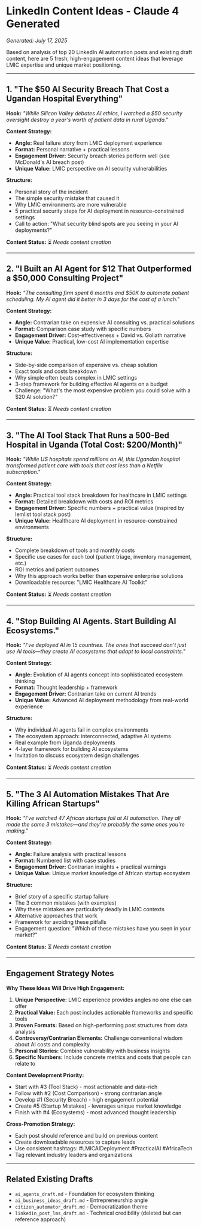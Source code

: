 # LinkedIn Content Ideas - Claude 4 Generated
*Generated: July 17, 2025*

Based on analysis of top 20 LinkedIn AI automation posts and existing draft content, here are 5 fresh, high-engagement content ideas that leverage LMIC expertise and unique market positioning.

---

## 1. "The $50 AI Security Breach That Cost a Ugandan Hospital Everything"

**Hook:** *"While Silicon Valley debates AI ethics, I watched a $50 security oversight destroy a year's worth of patient data in rural Uganda."*

**Content Strategy:**
- **Angle:** Real failure story from LMIC deployment experience
- **Format:** Personal narrative + practical lessons
- **Engagement Driver:** Security breach stories perform well (see McDonald's AI breach post)
- **Unique Value:** LMIC perspective on AI security vulnerabilities

**Structure:**
- Personal story of the incident
- The simple security mistake that caused it
- Why LMIC environments are more vulnerable
- 5 practical security steps for AI deployment in resource-constrained settings
- Call to action: "What security blind spots are you seeing in your AI deployments?"

**Content Status:** ⏳ *Needs content creation*

---

## 2. "I Built an AI Agent for $12 That Outperformed a $50,000 Consulting Project"

**Hook:** *"The consulting firm spent 6 months and $50K to automate patient scheduling. My AI agent did it better in 3 days for the cost of a lunch."*

**Content Strategy:**
- **Angle:** Contrarian take on expensive AI consulting vs. practical solutions
- **Format:** Comparison case study with specific numbers
- **Engagement Driver:** Cost-effectiveness + David vs. Goliath narrative
- **Unique Value:** Practical, low-cost AI implementation expertise

**Structure:**
- Side-by-side comparison of expensive vs. cheap solution
- Exact tools and costs breakdown
- Why simple often beats complex in LMIC settings
- 3-step framework for building effective AI agents on a budget
- Challenge: "What's the most expensive problem you could solve with a $20 AI solution?"

**Content Status:** ⏳ *Needs content creation*

---

## 3. "The AI Tool Stack That Runs a 500-Bed Hospital in Uganda (Total Cost: $200/Month)"

**Hook:** *"While US hospitals spend millions on AI, this Ugandan hospital transformed patient care with tools that cost less than a Netflix subscription."*

**Content Strategy:**
- **Angle:** Practical tool stack breakdown for healthcare in LMIC settings
- **Format:** Detailed breakdown with costs and ROI metrics
- **Engagement Driver:** Specific numbers + practical value (inspired by lemlist tool stack post)
- **Unique Value:** Healthcare AI deployment in resource-constrained environments

**Structure:**
- Complete breakdown of tools and monthly costs
- Specific use cases for each tool (patient triage, inventory management, etc.)
- ROI metrics and patient outcomes
- Why this approach works better than expensive enterprise solutions
- Downloadable resource: "LMIC Healthcare AI Toolkit"

**Content Status:** ⏳ *Needs content creation*

---

## 4. "Stop Building AI Agents. Start Building AI Ecosystems."

**Hook:** *"I've deployed AI in 15 countries. The ones that succeed don't just use AI tools—they create AI ecosystems that adapt to local constraints."*

**Content Strategy:**
- **Angle:** Evolution of AI agents concept into sophisticated ecosystem thinking
- **Format:** Thought leadership + framework
- **Engagement Driver:** Contrarian take on current AI trends
- **Unique Value:** Advanced AI deployment methodology from real-world experience

**Structure:**
- Why individual AI agents fail in complex environments
- The ecosystem approach: interconnected, adaptive AI systems
- Real example from Uganda deployments
- 4-layer framework for building AI ecosystems
- Invitation to discuss ecosystem design challenges

**Content Status:** ⏳ *Needs content creation*

---

## 5. "The 3 AI Automation Mistakes That Are Killing African Startups"

**Hook:** *"I've watched 47 African startups fail at AI automation. They all made the same 3 mistakes—and they're probably the same ones you're making."*

**Content Strategy:**
- **Angle:** Failure analysis with practical lessons
- **Format:** Numbered list with case studies
- **Engagement Driver:** Contrarian insights + practical warnings
- **Unique Value:** Unique market knowledge of African startup ecosystem

**Structure:**
- Brief story of a specific startup failure
- The 3 common mistakes (with examples)
- Why these mistakes are particularly deadly in LMIC contexts
- Alternative approaches that work
- Framework for avoiding these pitfalls
- Engagement question: "Which of these mistakes have you seen in your market?"

**Content Status:** ⏳ *Needs content creation*

---

## Engagement Strategy Notes

**Why These Ideas Will Drive High Engagement:**

1. **Unique Perspective:** LMIC experience provides angles no one else can offer
2. **Practical Value:** Each post includes actionable frameworks and specific tools
3. **Proven Formats:** Based on high-performing post structures from data analysis
4. **Controversy/Contrarian Elements:** Challenge conventional wisdom about AI costs and complexity
5. **Personal Stories:** Combine vulnerability with business insights
6. **Specific Numbers:** Include concrete metrics and costs that people can relate to

**Content Development Priority:**
- Start with #3 (Tool Stack) - most actionable and data-rich
- Follow with #2 (Cost Comparison) - strong contrarian angle
- Develop #1 (Security Breach) - high engagement potential
- Create #5 (Startup Mistakes) - leverages unique market knowledge
- Finish with #4 (Ecosystems) - most advanced thought leadership

**Cross-Promotion Strategy:**
- Each post should reference and build on previous content
- Create downloadable resources to capture leads
- Use consistent hashtags: #LMICAIDeployment #PracticalAI #AfricaTech
- Tag relevant industry leaders and organizations

---

## Related Existing Drafts
- `ai_agents_draft.md` - Foundation for ecosystem thinking
- `ai_business_ideas_draft.md` - Entrepreneurship angle
- `citizen_automator_draft.md` - Democratization theme
- `linkedin_post_lms_draft.md` - Technical credibility (deleted but can reference approach)
